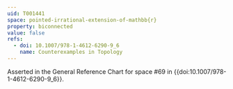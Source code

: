```yaml
---
uid: T001441
space: pointed-irrational-extension-of-mathbb{r}
property: biconnected
value: false
refs:
  - doi: 10.1007/978-1-4612-6290-9_6
    name: Counterexamples in Topology
---
```

Asserted in the General Reference Chart for space #69 in
{{doi:10.1007/978-1-4612-6290-9_6}}.

